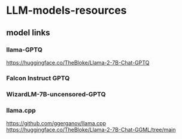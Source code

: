 # LLM-models-resources
## model links
### llama-GPTQ
https://huggingface.co/TheBloke/Llama-2-7B-Chat-GPTQ

### Falcon Instruct GPTQ

### WizardLM-7B-uncensored-GPTQ

### llama.cpp
https://github.com/ggerganov/llama.cpp
https://huggingface.co/TheBloke/Llama-2-7B-Chat-GGML/tree/main
